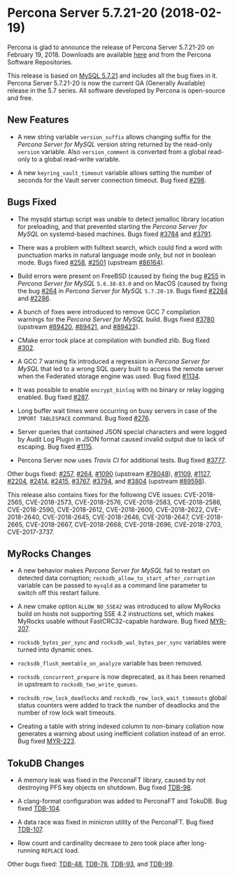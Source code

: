 # Percona Server 5.7.21-20 (2018-02-19)

Percona is glad to announce the release of Percona Server 5.7.21-20
on February 19, 2018. Downloads are available [here](http://www.percona.com/downloads/Percona-Server-5.7/Percona-Server-5.7.21-20/)
and from the Percona Software Repositories.

This release is based on [MySQL 5.7.21](http://dev.mysql.com/doc/relnotes/mysql/5.7/en/news-5-7-21.html)
and includes all the bug fixes in it.
Percona Server 5.7.21-20 is now the current GA (Generally Available) release
in the 5.7 series. All software developed by Percona is open-source and free.

## New Features

* A new string variable `version_suffix` allows changing suffix
for the *Percona Server for MySQL* version string returned by the read-only
`version` variable. Also `version_comment` is converted from a global read-only to a global read-write variable.

* A new `keyring_vault_timeout` variable allows setting the number
of seconds for the Vault server connection timeout. Bug fixed [#298](https://jira.percona.com/browse/PS-298).

## Bugs Fixed

* The mysqld startup script was unable to detect jemalloc library location for
preloading, and that prevented starting the *Percona Server for MySQL* on systemd-based machines. Bugs fixed [#3784](https://jira.percona.com/browse/PS-3784) and [#3791](https://jira.percona.com/browse/PS-3791).

* There was a problem with fulltext search, which could find a word with
punctuation marks in natural language mode only, but not in boolean mode.
Bugs fixed [#258](https://jira.percona.com/browse/PS-258), [#2501](https://jira.percona.com/browse/PS-2501) (upstream [#86164](http://bugs.mysql.com/bug.php?id=86164)).

* Build errors were present on FreeBSD (caused by fixing the bug
[#255](https://jira.percona.com/browse/PS-255) in *Percona Server for MySQL* 
`5.6.38-83.0` and on MacOS (caused
by fixing the bug [#264](https://jira.percona.com/browse/PS-264) in *Percona Server for MySQL* `5.7.20-19`. Bugs
fixed [#2284](https://jira.percona.com/browse/PS-2284) and [#2286](https://jira.percona.com/browse/PS-2286).

* A bunch of fixes were introduced to remove GCC 7 compilation warnings for
the *Percona Server for MySQL* build. Bugs fixed [#3780](https://jira.percona.com/browse/PS-3780) (upstream
[#89420](http://bugs.mysql.com/bug.php?id=89420), [#89421](http://bugs.mysql.com/bug.php?id=89421), and [#89422](http://bugs.mysql.com/bug.php?id=89422)).

* CMake error took place at compilation with bundled zlib. Bug fixed
[#302](https://jira.percona.com/browse/PS-302).

* A GCC 7 warning fix introduced a regression in *Percona Server for MySQL* that led to
a wrong SQL query built to access the remote server when the Federated storage
engine was used. Bug fixed [#1134](https://jira.percona.com/browse/PS-1134).

* It was possible to enable `encrypt_binlog` with no binary or relay
logging enabled. Bug fixed [#287](https://jira.percona.com/browse/PS-287).

* Long buffer wait times were occurring on busy servers in case of the
`IMPORT TABLESPACE` command. Bug fixed [#276](https://jira.percona.com/browse/PS-276).

* Server queries that contained JSON special characters and were logged by
Audit Log Plugin in JSON format caused invalid output due to lack of
escaping. Bug fixed [#1115](https://jira.percona.com/browse/PS-1115).

* Percona Server now uses *Travis CI*  for additional tests. Bug fixed
[#3777](https://jira.percona.com/browse/PS-3777).

Other bugs fixed: [#257](https://jira.percona.com/browse/PS-257), [#264](https://jira.percona.com/browse/PS-264), [#1090](https://jira.percona.com/browse/PS-1090)
(upstream [#78048](http://bugs.mysql.com/bug.php?id=78048)), [#1109](https://jira.percona.com/browse/PS-1109), [#1127](https://jira.percona.com/browse/PS-1127), [#2204](https://jira.percona.com/browse/PS-2204),
[#2414](https://jira.percona.com/browse/PS-2414), [#2415](https://jira.percona.com/browse/PS-2415), [#3767](https://jira.percona.com/browse/PS-3767), [#3794](https://jira.percona.com/browse/PS-3794), and [#3804](https://jira.percona.com/browse/PS-3804)
(upstream [#89598](http://bugs.mysql.com/bug.php?id=89598)).

This release also contains fixes for the following CVE issues: CVE-2018-2565,
CVE-2018-2573, CVE-2018-2576, CVE-2018-2583, CVE-2018-2586, CVE-2018-2590,
CVE-2018-2612, CVE-2018-2600, CVE-2018-2622, CVE-2018-2640, CVE-2018-2645,
CVE-2018-2646, CVE-2018-2647, CVE-2018-2665, CVE-2018-2667, CVE-2018-2668,
CVE-2018-2696, CVE-2018-2703, CVE-2017-3737.

## MyRocks Changes

* A new behavior makes *Percona Server for MySQL* fail to restart on detected data
corruption; `rocksdb_allow_to_start_after_corruption` variable can
be passed to `mysqld` as a command line parameter to switch off this
restart failure.

* A new cmake option `ALLOW_NO_SSE42` was introduced to allow MyRocks build
on hosts not supporting SSE 4.2 instructions set, which makes MyRocks usable
without FastCRC32-capable hardware. Bug fixed [MYR-207](https://jira.percona.com/browse/MYR-207).

* `rocksdb_bytes_per_sync` and `rocksdb_wal_bytes_per_sync` variables were turned into dynamic ones.

* `rocksdb_flush_memtable_on_analyze` variable has been removed.

* `rocksdb_concurrent_prepare` is now deprecated, as it has been
renamed in upstream to `rocksdb_two_write_queues`.

* `rocksdb_row_lock_deadlocks` and `rocksdb_row_lock_wait_timeouts` global status counters were added to track the number of deadlocks and the number of row lock wait timeouts.

* Creating a table with string indexed column to non-binary collation now
generates a warning about using inefficient collation instead of an error. Bug
fixed [MYR-223](https://jira.percona.com/browse/MYR-223).

## TokuDB Changes

* A memory leak was fixed in the PerconaFT library, caused by not destroying
PFS key objects on shutdown. Bug fixed [TDB-98](https://jira.percona.com/browse/TDB-98).

* A clang-format configuration was added to PerconaFT and TokuDB. Bug fixed
[TDB-104](https://jira.percona.com/browse/TDB-104).

* A data race was fixed in minicron utility of the PerconaFT. Bug fixed
[TDB-107](https://jira.percona.com/browse/TDB-107).

* Row count and cardinality decrease to zero took place after long-running
`REPLACE` load.

Other bugs fixed: [TDB-48](https://jira.percona.com/browse/TDB-48), [TDB-78](https://jira.percona.com/browse/TDB-78), [TDB-93](https://jira.percona.com/browse/TDB-93),
and [TDB-99](https://jira.percona.com/browse/TDB-99).
